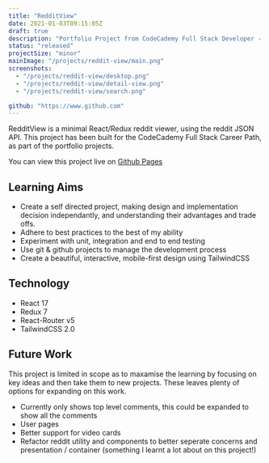 ```yaml
---
title: "RedditView"
date: 2021-01-03T09:15:05Z
draft: true
description: "Portfolio Project from CodeCademy Full Stack Developer - Create a React SPA that uses the JSON API for reddit. Includes subreddit pages, search, top-level comments and special handling of post types."
status: "released"
projectSize: "minor"
mainImage: "/projects/reddit-view/main.png"
screenshots:
  - "/projects/reddit-view/desktop.png"
  - "/projects/reddit-view/detail-view.png"
  - "/projects/reddit-view/search.png"

github: "https://www.github.com"
---
```


RedditView is a minimal React/Redux reddit viewer, using the reddit JSON API. This project has been built for the CodeCademy Full Stack Career Path, as part of the portfolio projects.

You can view this project live on [Github Pages](https://h-arry-smith.github.io/reddit-view/)

## Learning Aims
* Create a self directed project, making design and implementation decision independantly, and understanding their advantages and trade offs.
* Adhere to best practices to the best of my ability
* Experiment with unit, integration and end to end testing
* Use git & github projects to manage the development process
* Create a beautiful, interactive, mobile-first design using TailwindCSS

## Technology
* React 17
* Redux 7
* React-Router v5
* TailwindCSS 2.0

## Future Work
This project is limited in scope as to maxamise the learning by focusing on key ideas and then take them to new projects. These leaves plenty of options for expanding on this work.
* Currently only shows top level comments, this could be expanded to show all the comments
* User pages
* Better support for video cards
* Refactor reddit utility and components to better seperate concerns and presentation / container (something I learnt a lot about on this project!)